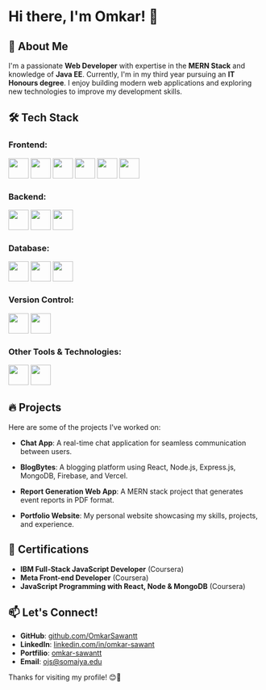 # Hi there, I'm Omkar! 👋

## 🚀 About Me

I'm a passionate **Web Developer** with expertise in the **MERN Stack** and knowledge of **Java EE**. Currently, I'm in my third year pursuing an **IT Honours degree**. I enjoy building modern web applications and exploring new technologies to improve my development skills.

## 🛠️ Tech Stack

### Frontend:
<img src="https://cdn.jsdelivr.net/gh/devicons/devicon/icons/react/react-original.svg" width="40" height="40"/> <img src="https://cdn.jsdelivr.net/gh/devicons/devicon/icons/html5/html5-original.svg" width="40" height="40"/> <img src="https://cdn.jsdelivr.net/gh/devicons/devicon/icons/css3/css3-original.svg" width="40" height="40"/> <img src="https://cdn.jsdelivr.net/gh/devicons/devicon/icons/javascript/javascript-original.svg" width="40" height="40"/> <img src="https://cdn.jsdelivr.net/gh/devicons/devicon/icons/tailwindcss/tailwindcss-plain.svg" width="40" height="40"/> <img src="https://cdn.jsdelivr.net/gh/devicons/devicon/icons/materialui/materialui-original.svg" width="40" height="40"/> 

### Backend:
<img src="https://cdn.jsdelivr.net/gh/devicons/devicon/icons/nodejs/nodejs-original.svg" width="40" height="40"/> <img src="https://cdn.jsdelivr.net/gh/devicons/devicon/icons/express/express-original.svg" width="40" height="40"/> <img src="https://cdn.jsdelivr.net/gh/devicons/devicon/icons/spring/spring-original.svg" width="40" height="40"/> 

### Database:
<img src="https://cdn.jsdelivr.net/gh/devicons/devicon/icons/mongodb/mongodb-original.svg" width="40" height="40"/> <img src="https://cdn.jsdelivr.net/gh/devicons/devicon/icons/firebase/firebase-plain.svg" width="40" height="40"/> <img src="https://cdn.jsdelivr.net/gh/devicons/devicon/icons/mysql/mysql-original.svg" width="40" height="40"/> 

### Version Control:
<img src="https://cdn.jsdelivr.net/gh/devicons/devicon/icons/git/git-original.svg" width="40" height="40"/> <img src="https://cdn.jsdelivr.net/gh/devicons/devicon/icons/github/github-original.svg" width="40" height="40"/> 

### Other Tools & Technologies:

<img src="https://cdn.jsdelivr.net/gh/devicons/devicon/icons/git/git-original.svg" width="40" height="40"/> <img src="https://cdn.jsdelivr.net/gh/devicons/devicon/icons/redux/redux-original.svg" width="40" height="40"/> 

## 🔥 Projects

Here are some of the projects I've worked on:
- **Chat App**: A real-time chat application for seamless communication between users.
- **BlogBytes**: A blogging platform using React, Node.js, Express.js, MongoDB, Firebase, and Vercel.

- **Report Generation Web App**: A MERN stack project that generates event reports in PDF format.
- **Portfolio Website**: My personal website showcasing my skills, projects, and experience.

## 📜 Certifications

- **IBM Full-Stack JavaScript Developer** (Coursera)
- **Meta Front-end Developer** (Coursera)
- **JavaScript Programming with React, Node & MongoDB** (Coursera)

## 📫 Let's Connect!

- **GitHub**: [github.com/OmkarSawantt](https://github.com/OmkarSawantt)
- **LinkedIn**: [linkedin.com/in/omkar-sawant](https://linkedin.com/in/omkar-sawant-5283b1283)
- **Portfilio**: [omkar-sawantt](https://omkar-sawantt.vercel.app)
- **Email**: ojs@somaiya.edu

Thanks for visiting my profile! 😊🚀

